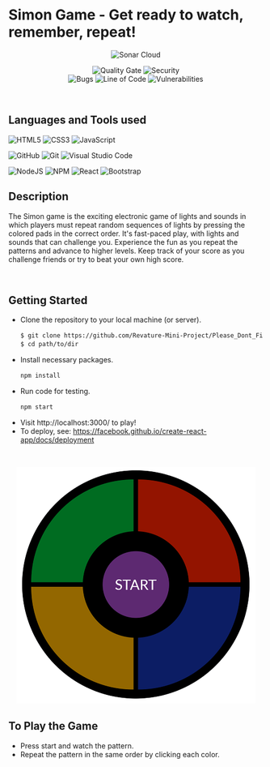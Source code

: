 # Simon Game - Get ready to watch, remember, repeat!

<p align="center">
<img alt="Sonar Cloud" src="https://sonarcloud.io/images/project_badges/sonarcloud-orange.svg" />
</p>
<p align="center">
<img alt="Quality Gate" src="https://sonarcloud.io/api/project_badges/measure?project=Revature-Mini-Project_Please_Dont_Fire_Us&metric=alert_status" />
<img alt="Security" src="https://sonarcloud.io/api/project_badges/measure?project=Revature-Mini-Project_Please_Dont_Fire_Us&metric=security_rating" />
<br/>
<img alt="Bugs" src="https://sonarcloud.io/api/project_badges/measure?project=Revature-Mini-Project_Please_Dont_Fire_Us&metric=bugs" />
<img alt="Line of Code" src="https://sonarcloud.io/api/project_badges/measure?project=Revature-Mini-Project_Please_Dont_Fire_Us&metric=ncloc" />
<img alt="Vulnerabilities" src="https://sonarcloud.io/api/project_badges/measure?project=Revature-Mini-Project_Please_Dont_Fire_Us&metric=vulnerabilities" />
</p>

<br />

## Languages and Tools used

![HTML5](https://img.shields.io/badge/html5-%23E34F26.svg?style=for-the-badge&logo=html5&logoColor=white)
![CSS3](https://img.shields.io/badge/css3-%231572B6.svg?style=for-the-badge&logo=css3&logoColor=white)
![JavaScript](https://img.shields.io/badge/javascript-%23323330.svg?style=for-the-badge&logo=javascript&logoColor=%23F7DF1E)

![GitHub](https://img.shields.io/badge/github-%23121011.svg?style=for-the-badge&logo=github&logoColor=white)
![Git](https://img.shields.io/badge/git-%23F05033.svg?style=for-the-badge&logo=git&logoColor=white)
![Visual Studio Code](https://img.shields.io/badge/Visual%20Studio%20Code-0078d7.svg?style=for-the-badge&logo=visual-studio-code&logoColor=white)

![NodeJS](https://img.shields.io/badge/node.js-6DA55F?style=for-the-badge&logo=node.js&logoColor=white)
![NPM](https://img.shields.io/badge/NPM-%23000000.svg?style=for-the-badge&logo=npm&logoColor=white)
![React](https://img.shields.io/badge/react-%2320232a.svg?style=for-the-badge&logo=react&logoColor=%2361DAFB)
![Bootstrap](https://img.shields.io/badge/bootstrap-%23563D7C.svg?style=for-the-badge&logo=bootstrap&logoColor=white)
<br />

## Description

The Simon game is the exciting electronic game of lights and sounds in which players must repeat random sequences of lights by pressing the colored pads in the correct order. It's fast-paced play, with lights and sounds that can challenge you. Experience the fun as you repeat the patterns and advance to higher levels. Keep track of your score as you challenge friends or try to beat your own high score.

<br />

## Getting Started

- Clone the repository to your local machine (or server).
  ```bash
  $ git clone https://github.com/Revature-Mini-Project/Please_Dont_Fire_Us.git path/to/dir
  $ cd path/to/dir
  ```
- Install necessary packages.
  ```bash
  npm install
  ```
- Run code for testing.
  ```bash
  npm start
  ```
- Visit http://localhost:3000/ to play!
- To deploy, see: https://facebook.github.io/create-react-app/docs/deployment

<br />

<p align="center">
<img alt="Simon Logo" src="Simon_Logo2-removebg-preview.png" />
</p>

## To Play the Game

- Press start and watch the pattern.
- Repeat the pattern in the same order by clicking each color.
